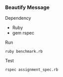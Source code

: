 ### Beautify Message

Dependency
- Ruby
- gem rspec

Run

    ruby benchmark.rb
Test

    rspec assignment_spec.rb